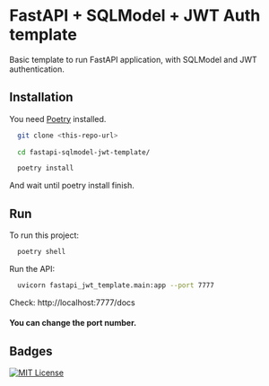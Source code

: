 
# FastAPI + SQLModel + JWT Auth template


Basic template to run FastAPI application, with SQLModel and JWT authentication.
## Installation

You need [Poetry](https://python-poetry.org/docs/ "Install Poetry") installed.

```bash
  git clone <this-repo-url>
  
  cd fastapi-sqlmodel-jwt-template/

  poetry install
```

And wait until poetry install finish.
    
## Run

To run this project:

```bash
  poetry shell
```

Run the API:
```bash
  uvicorn fastapi_jwt_template.main:app --port 7777
```

Check: http://localhost:7777/docs



#### You can change the port number.
## Badges


[![MIT License](https://img.shields.io/badge/License-MIT-green.svg)](https://choosealicense.com/licenses/mit/)
